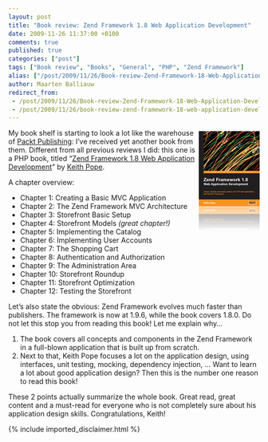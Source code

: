 ```yaml
---
layout: post
title: "Book review: Zend Framework 1.8 Web Application Development"
date: 2009-11-26 11:37:00 +0100
comments: true
published: true
categories: ["post"]
tags: ["Book review", "Books", "General", "PHP", "Zend Framework"]
alias: ["/post/2009/11/26/Book-review-Zend-Framework-18-Web-Application-Development.aspx", "/post/2009/11/26/book-review-zend-framework-18-web-application-development.aspx"]
author: Maarten Balliauw
redirect_from:
 - /post/2009/11/26/Book-review-Zend-Framework-18-Web-Application-Development.aspx
 - /post/2009/11/26/book-review-zend-framework-18-web-application-development.aspx
---
```

<p><a href="http://www.packtpub.com/zend-framework-1-8-web-application-development/book" target="_blank"><img style="border-bottom: 0px; border-left: 0px; margin: 5px 0px; display: inline; border-top: 0px; border-right: 0px" title="Zend Framework 1.8 Web Application Development" src="/images/image_22.png" border="0" alt="Zend Framework 1.8 Web Application Development" width="122" height="201" align="right" /></a> My book shelf is starting to look a lot like the warehouse of <a href="http://www.packtpub.com" target="_blank">Packt Publishing</a>: I&rsquo;ve received yet another book from them. Different from all previous reviews I did: this one is a PHP book, titled &ldquo;<a href="http://www.packtpub.com/zend-framework-1-8-web-application-development/book" target="_blank">Zend Framework 1.8 Web Application Development</a>&rdquo; by <a href="http://thepopeisdead.com/" target="_blank">Keith Pope</a>.</p>
<p>A chapter overview:</p>
<ul>
<li>Chapter 1: Creating a Basic MVC Application</li>
<li>Chapter 2: The Zend Framework MVC Architecture</li>
<li>Chapter 3: Storefront Basic Setup</li>
<li>Chapter 4: Storefront Models <em>(great chapter!)</em></li>
<li>Chapter 5: Implementing the Catalog </li>
<li>Chapter 6: Implementing User Accounts</li>
<li>Chapter 7: The Shopping Cart</li>
<li>Chapter 8: Authentication and Authorization</li>
<li>Chapter 9: The Administration Area</li>
<li>Chapter 10: Storefront Roundup</li>
<li>Chapter 11: Storefront Optimization</li>
<li>Chapter 12: Testing the Storefront</li>
</ul>
<p>Let&rsquo;s also state the obvious: Zend Framework evolves much faster than publishers. The framework is now at 1.9.6, while the book covers 1.8.0. Do not let this stop you from reading this book! Let me explain why&hellip;</p>
<ol>
<li>The book covers all concepts and components in the Zend Framework in a full-blown application that is built up from scratch.</li>
<li>Next to that, Keith Pope focuses a lot on the application design, using interfaces, unit testing, mocking, dependency injection, &hellip; Want to learn a lot about good application design? Then this is the number one reason to read this book!</li>
</ol>
<p>These 2 points actually summarize the whole book. Great read, great content and a must-read for everyone who is not completely sure about his application design skills. Congratulations, Keith!</p>

{% include imported_disclaimer.html %}


